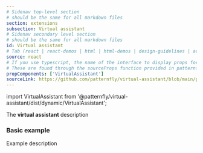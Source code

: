 ```yaml
---
# Sidenav top-level section
# should be the same for all markdown files
section: extensions
subsection: Virtual assistant
# Sidenav secondary level section
# should be the same for all markdown files
id: Virtual assistant
# Tab (react | react-demos | html | html-demos | design-guidelines | accessibility)
source: react
# If you use typescript, the name of the interface to display props for
# These are found through the sourceProps function provided in patternfly-docs.source.js
propComponents: ['VirtualAssistant']
sourceLink: https://github.com/patternfly/virtual-assistant/blob/main/packages/module/patternfly-docs/content/extensions/virtual-assistant/examples/VirtualAssistant/VirtualAssistant.md
---
```


import VirtualAssistant from '@patternfly/virtual-assistant/dist/dynamic/VirtualAssistant';

The **virtual assistant** description

### Basic example

Example description

```js file="./VirtualAssistantExample.tsx"

```
